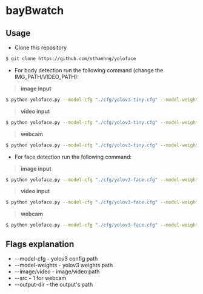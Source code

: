 # bayBwatch

## Usage

* Clone this repository
```bash
$ git clone https://github.com/sthanhng/yoloface
```

* For body detection run the following command (change the IMG_PATH/VIDEO_PATH):

>**image input**
```bash
$ python yoloface.py --model-cfg "./cfg/yolov3-tiny.cfg" --model-weights "./model-weights/yolov3-tiny.weights" --image IMG_PATH --output-dir outputs/
```

>**video input**

```bash
$ python yoloface.py --model-cfg "./cfg/yolov3-tiny.cfg" --model-weights "./model-weights/yolov3-tiny.weights" --image VIDEO_PATH --output-dir outputs/
```

>**webcam**
```bash
$ python yoloface.py --model-cfg "./cfg/yolov3-tiny.cfg" --model-weights "./model-weights/yolov3-tiny.weights" --src 1 --output-dir outputs/
```

* For face detection run the following command:

>**image input**
```bash
$ python yoloface.py --model-cfg "./cfg/yolov3-face.cfg" --model-weights "./model-weights/yolov3-wider_16000.weights" --image IMG_PATH --output-dir outputs/
```

>**video input**

```bash
$ python yoloface.py --model-cfg "./cfg/yolov3-face.cfg" --model-weights "./model-weights/yolov3-wider_16000.weights" --image VIDEO_PATH --output-dir outputs/
```

>**webcam**
```bash
$ python yoloface.py --model-cfg "./cfg/yolov3-face.cfg" --model-weights "./model-weights/yolov3-wider_16000.weights" --src 1 --output-dir outputs/
```

## Flags explanation
* --model-cfg - yolov3 config path
* --model-weights - yolov3 weights path
* --image/video - image/video path
* --src - 1 for webcam
* --output-dir - the output's path
